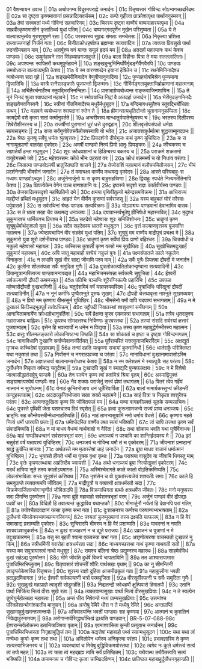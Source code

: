 01  	वैशम्पायन उवाच ||
01a	अथोपगम्य विदुरमपराह्णे जनार्दनः |
01c	पितृष्वसारं गोविन्दः सोऽभ्यगच्छदरिंदमः ||
02a	सा दृष्ट्वा कृष्णमायान्तं प्रसन्नादित्यवर्चसम् |
02c	कण्ठे गृहीत्वा प्राक्रोशत्पृथा पार्थाननुस्मरन् ||
03a	तेषां सत्त्ववतां मध्ये गोविन्दं सहचारिणम् |
03c	चिरस्य दृष्ट्वा वार्ष्णेयं बाष्पमाहारयत्पृथा ||
04a	साब्रवीत्कृष्णमासीनं कृतातिथ्यं युधां पतिम् |
04c	बाष्पगद्गदपूर्णेन मुखेन परिशुष्यता ||
05a	ये ते बाल्यात्प्रभृत्येव गुरुशुश्रूषणे रताः |
05c	परस्परस्य सुहृदः संमताः समचेतसः ||
06a	निकृत्या भ्रंशिता राज्याज्जनार्हा निर्जनं गताः |
06c	विनीतक्रोधहर्षाश्च ब्रह्मण्याः सत्यवादिनः ||
07a	त्यक्त्वा प्रियसुखे पार्था रुदन्तीमपहाय माम् |
07c	अहार्षुश्च वनं यान्तः समूलं हृदयं मम ||
08a	अतदर्हा महात्मानः कथं केशव पाण्डवाः |
08c	ऊषुर्महावने तात सिंहव्याघ्रगजाकुले ||
09a	बाला विहीनाः पित्रा ते मया सततलालिताः |
09c	अपश्यन्तः स्वपितरौ कथमूषुर्महावने ||
10a	शङ्खदुन्दुभिनिर्घोषैर्मृदङ्गैर्वैणवैरपि |
10c	पाण्डवाः समबोध्यन्त बाल्यात्प्रभृति केशव ||
11a	ये स्म वारणशब्देन हयानां हेषितेन च |
11c	रथनेमिनिनादैश्च व्यबोध्यन्त सदा गृहे ||
12a	शङ्खभेरीनिनादेन वेणुवीणानुनादिना |
12c	पुण्याहघोषमिश्रेण पूज्यमाना द्विजातिभिः ||
13a	वस्त्रै रत्नैरलङ्कारैः पूजयन्तो द्विजन्मनः |
13c	गीर्भिर्मङ्गलयुक्ताभिर्ब्राह्मणानां महात्मनाम् ||
14a	अर्चितैरर्चनार्हैश्च स्तुवद्भिरभिनन्दिताः |
14c	प्रासादाग्रेष्वबोध्यन्त राङ्कवाजिनशायिनः ||
15a	ते नूनं निनदं श्रुत्वा श्वापदानां महावने |
15c	न स्मोपयान्ति निद्रां वै अतदर्हा जनार्दन ||
16a	भेरीमृदङ्गनिनदैः शङ्खवैणवनिस्वनैः |
16c	स्त्रीणां गीतनिनादैश्च मधुरैर्मधुसूदन ||
17a	बन्दिमागधसूतैश्च स्तुवद्भिर्बोधिताः कथम् |
17c	महावने व्यबोध्यन्त श्वापदानां रुतेन ते ||
18a	ह्रीमान्सत्यधृतिर्दान्तो भूतानामनुकम्पिता |
18c	कामद्वेषौ वशे कृत्वा सतां वर्त्मानुवर्तते ||
19a	अम्बरीषस्य मान्धातुर्ययातेर्नहुषस्य च |
19c	भरतस्य दिलीपस्य शिबेरौशीनरस्य च ||
20a	राजर्षीणां पुराणानां धुरं धत्ते दुरुद्वहाम् |
20c	शीलवृत्तोपसंपन्नो धर्मज्ञः सत्यसङ्गरः ||
21a	राजा सर्वगुणोपेतस्त्रैलोक्यस्यापि यो भवेत् |
21c	अजातशत्रुर्धर्मात्मा शुद्धजाम्बूनदप्रभः ||
22a	श्रेष्ठः कुरुषु सर्वेषु धर्मतः श्रुतवृत्ततः |
22c	प्रियदर्शनो दीर्घभुजः कथं कृष्ण युधिष्ठिरः ||
23a	यः स नागायुतप्राणो वातरंहा वृकोदरः |
23c	अमर्षी पाण्डवो नित्यं प्रियो भ्रातुः प्रियङ्करः ||
24a	कीचकस्य च सज्ञातेर्यो हन्ता मधुसूदन |
24c	शूरः क्रोधवशानां च हिडिम्बस्य बकस्य च ||
25a	पराक्रमे शक्रसमो वायुवेगसमो जवे |
25c	महेश्वरसमः क्रोधे भीमः प्रहरतां वरः ||
26a	क्रोधं बलममर्षं च यो निधाय परंतपः |
26c	जितात्मा पाण्डवोऽमर्षी भ्रातुस्तिष्ठति शासने ||
27a	तेजोराशिं महात्मानं बलौघममितौजसम् |
27c	भीमं प्रदर्शनेनापि भीमसेनं जनार्दन |
27e	तं ममाचक्ष्व वार्ष्णेय कथमद्य वृकोदरः ||
28a	आस्ते परिघबाहुः स मध्यमः पाण्डवोऽच्युत |
28c	अर्जुनेनार्जुनो यः स कृष्ण बाहुसहस्रिणा |
28e	द्विबाहुः स्पर्धते नित्यमतीतेनापि केशव ||
29a	क्षिपत्येकेन वेगेन पञ्च बाणशतानि यः |
29c	इष्वस्त्रे सदृशो राज्ञः कार्तवीर्यस्य पाण्डवः ||
30a	तेजसादित्यसदृशो महर्षिप्रतिमो दमे |
30c	क्षमया पृथिवीतुल्यो महेन्द्रसमविक्रमः ||
31a	आधिराज्यं महद्दीप्तं प्रथितं मधुसूदन |
31c	आहृतं येन वीर्येण कुरूणां सर्वराजसु ||
32a	यस्य बाहुबलं घोरं कौरवाः पर्युपासते |
32c	स सर्वरथिनां श्रेष्ठः पाण्डवः सत्यविक्रमः ||
33a	योऽपाश्रयः पाण्डवानां देवानामिव वासवः |
33c	स ते भ्राता सखा चैव कथमद्य धनञ्जयः ||
34a	दयावान्सर्वभूतेषु ह्रीनिषेधो महास्त्रवित् |
34c	मृदुश्च सुकुमारश्च धार्मिकश्च प्रियश्च मे ||
35a	सहदेवो महेष्वासः शूरः समितिशोभनः |
35c	भ्रातॄणां कृष्ण शुश्रूषुर्धर्मार्थकुशलो युवा ||
36a	सदैव सहदेवस्य भ्रातरो मधुसूदन |
36c	वृत्तं कल्याणवृत्तस्य पूजयन्ति महात्मनः ||
37a	ज्येष्ठापचायिनं वीरं सहदेवं युधां पतिम् |
37c	शुश्रूषुं मम वार्ष्णेय माद्रीपुत्रं प्रचक्ष्व मे ||
38a	सुकुमारो युवा शूरो दर्शनीयश्च पाण्डवः |
38c	भ्रातॄणां कृष्ण सर्वेषां प्रियः प्राणो बहिश्चरः ||
39a	चित्रयोधी च नकुलो महेष्वासो महाबलः |
39c	कच्चित्स कुशली कृष्ण वत्सो मम सुखैधितः ||
40a	सुखोचितमदुःखार्हं सुकुमारं महारथम् |
40c	अपि जातु महाबाहो पश्येयं नकुलं पुनः ||
41a	पक्ष्मसंपातजे काले नकुलेन विनाकृता |
41c	न लभामि सुखं वीर साद्य जीवामि पश्य माम् ||
42a	सर्वैः पुत्रैः प्रियतमा द्रौपदी मे जनार्दन |
42c	कुलीना शीलसंपन्ना सर्वैः समुदिता गुणैः ||
43a	पुत्रलोकात्पतिलोकान्वृण्वाना सत्यवादिनी |
43c	प्रियान्पुत्रान्परित्यज्य पाण्डवानन्वपद्यत ||
44a	महाभिजनसंपन्ना सर्वकामैः सुपूजिता |
44c	ईश्वरी सर्वकल्याणी द्रौपदी कथमच्युत ||
45a	पतिभिः पञ्चभिः शूरैरग्निकल्पैः प्रहारिभिः |
45c	उपपन्ना महेष्वासैर्द्रौपदी दुःखभागिनी ||
46a	चतुर्दशमिमं वर्षं यन्नापश्यमरिंदम |
46c	पुत्राधिभिः परिद्यूनां द्रौपदीं सत्यवादिनीम् ||
47a	न नूनं कर्मभिः पुण्यैरश्नुते पुरुषः सुखम् |
47c	द्रौपदी चेत्तथावृत्ता नाश्नुते सुखमव्ययम् ||
48a	न प्रियो मम कृष्णाय बीभत्सुर्न युधिष्ठिरः |
48c	भीमसेनो यमौ वापि यदपश्यं सभागताम् ||
49a	न मे दुःखतरं किञ्चिद्भूतपूर्वं ततोऽधिकम् |
49c	यद्द्रौपदीं निवातस्थां श्वशुराणां समीपगाम् ||
50a	आनायितामनार्येण क्रोधलोभानुवर्तिना |
50c	सर्वे प्रैक्षन्त कुरव एकवस्त्रां सभागताम् ||
51a	तत्रैव धृतराष्ट्रश्च महाराजश्च बाह्लिकः |
51c	कृपश्च सोमदत्तश्च निर्विण्णाः कुरवस्तथा ||
52a	तस्यां संसदि सर्वस्यां क्षत्तारं पूजयाम्यहम् |
52c	वृत्तेन हि भवत्यार्यो न धनेन न विद्यया ||
53a	तस्य कृष्ण महाबुद्धेर्गम्भीरस्य महात्मनः |
53c	क्षत्तुः शीलमलङ्कारो लोकान्विष्टभ्य तिष्ठति ||
54a	सा शोकार्ता च हृष्टा च दृष्ट्वा गोविन्दमागतम् |
54c	नानाविधानि दुःखानि सर्वाण्येवान्वकीर्तयत् ||
55a	पूर्वैराचरितं यत्तत्कुराजभिररिंदम |
55c	अक्षद्यूतं मृगवधः कच्चिदेषां सुखावहम् ||
56a	तन्मां दहति यत्कृष्णा सभायां कुरुसंनिधौ |
56c	धार्तराष्ट्रैः परिक्लिष्टा यथा नकुशलं तथा ||
57a	निर्वासनं च नगरात्प्रव्रज्या च परंतप |
57c	नानाविधानां दुःखानामावासोऽस्मि जनार्दन |
57e	अज्ञातचर्या बालानामवरोधश्च केशव ||
58a	न स्म क्लेशतमं मे स्यात्पुत्रैः सह परंतप |
58c	दुर्योधनेन निकृता वर्षमद्य चतुर्दशम् ||
59a	दुःखादपि सुखं न स्याद्यदि पुण्यफलक्षयः |
59c	न मे विशेषो जात्वासीद्धार्तराष्ट्रेषु पाण्डवैः ||
60a	तेन सत्येन कृष्ण त्वां हतामित्रं श्रिया वृतम् |
60c	अस्माद्विमुक्तं सङ्ग्रामात्पश्येयं पाण्डवैः सह |
60e	नैव शक्याः पराजेतुं सत्त्वं ह्येषां तथागतम् ||
61a	पितरं त्वेव गर्हेयं नात्मानं न सुयोधनम् |
61c	येनाहं कुन्तिभोजाय धनं धूर्तैरिवार्पिता ||
62a	बालां मामार्यकस्तुभ्यं क्रीडन्तीं कन्दुहस्तकाम् |
62c	अददात्कुन्तिभोजाय सखा सख्ये महात्मने ||
63a	साहं पित्रा च निकृता श्वशुरैश्च परंतप |
63c	अत्यन्तदुःखिता कृष्ण किं जीवितफलं मम ||
64a	यन्मा वागब्रवीन्नक्तं सूतके सव्यसाचिनः |
64c	पुत्रस्ते पृथिवीं जेता यशश्चास्य दिवं स्पृशेत् ||
65a	हत्वा कुरून्ग्रामजन्ये राज्यं प्राप्य धनञ्जयः |
65c	भ्रातृभिः सह कौन्तेयस्त्रीन्मेधानाहरिष्यति ||
66a	नाहं तामभ्यसूयामि नमो धर्माय वेधसे |
66c	कृष्णाय महते नित्यं धर्मो धारयति प्रजाः ||
67a	धर्मश्चेदस्ति वार्ष्णेय तथा सत्यं भविष्यति |
67c	त्वं चापि तत्तथा कृष्ण सर्वं संपादयिष्यसि ||
68a	न मां माधव वैधव्यं नार्थनाशो न वैरिता |
68c	तथा शोकाय भवति यथा पुत्रैर्विनाभवः ||
69a	याहं गाण्डीवधन्वानं सर्वशस्त्रभृतां वरम् |
69c	धनञ्जयं न पश्यामि का शान्तिर्हृदयस्य मे ||
70a	इदं चतुर्दशं वर्षं यन्नापश्यं युधिष्ठिरम् |
70c	धनञ्जयं च गोविन्द यमौ तं च वृकोदरम् ||
71a	जीवनाशं प्रनष्टानां श्राद्धं कुर्वन्ति मानवाः |
71c	अर्थतस्ते मम मृतास्तेषां चाहं जनार्दन ||
72a	ब्रूया माधव राजानं धर्मात्मानं युधिष्ठिरम् |
72c	भूयांस्ते हीयते धर्मो मा पुत्रक वृथा कृथाः ||
73a	पराश्रया वासुदेव या जीवामि धिगस्तु माम् |
73c	वृत्तेः कृपणलब्धाया अप्रतिष्ठैव ज्यायसी ||
74a	अथो धनञ्जयं ब्रूया नित्योद्युक्तं वृकोदरम् |
74c	यदर्थं क्षत्रिया सूते तस्य कालोऽयमागतः ||
75a	अस्मिंश्चेदागते काले कालो वोऽतिक्रमिष्यति |
75c	लोकसंभाविताः सन्तः सुनृशंसं करिष्यथ ||
76a	नृशंसेन च वो युक्तांस्त्यजेयं शाश्वतीः समाः |
76c	काले हि समनुप्राप्ते त्यक्तव्यमपि जीवितम् ||
77a	माद्रीपुत्रौ च वक्तव्यौ क्षत्रधर्मरतौ सदा |
77c	विक्रमेणार्जितान्भोगान्वृणीतं जीवितादपि ||
78a	विक्रमाधिगता ह्यर्थाः क्षत्रधर्मेण जीवतः |
78c	मनो मनुष्यस्य सदा प्रीणन्ति पुरुषोत्तम ||
79a	गत्वा ब्रूहि महाबाहो सर्वशस्त्रभृतां वरम् |
79c	अर्जुनं पाण्डवं वीरं द्रौपद्याः पदवीं चर ||
80a	विदितौ हि तवात्यन्तं क्रुद्धाविव यथान्तकौ |
80c	भीमार्जुनौ नयेतां हि देवानपि परां गतिम् ||
81a	तयोश्चैतदवज्ञानं यत्सा कृष्णा सभां गता |
81c	दुःशासनश्च कर्णश्च परुषाण्यभ्यभाषताम् ||
82a	दुर्योधनो भीमसेनमभ्यगच्छन्मनस्विनम्|
82c	पश्यतां कुरुमुख्यानां तस्य द्रक्ष्यति यत्फलम् ||
83a	न हि वैरं समासाद्य प्रशाम्यति वृकोदरः |
83c	सुचिरादपि भीमस्य न हि वैरं प्रशाम्यति |
83e	यावदन्तं न नयति शात्रवाञ्शत्रुकर्शनः ||
84a	न दुःखं राज्यहरणं न च द्यूते पराजयः |
84c	प्रव्राजनं च पुत्राणां न मे तद्दुःखकारणम् ||
85a	यत्तु सा बृहती श्यामा एकवस्त्रा सभां गता |
85c	अशृणोत्परुषा वाचस्ततो दुःखतरं नु किम् ||
86a	स्त्रीधर्मिणी वरारोहा क्षत्रधर्मरता सदा |
86c	नाध्यगच्छत्तथा नाथं कृष्णा नाथवती सती ||
87a	यस्या मम सपुत्रायास्त्वं नाथो मधुसूद |
87c	रामश्च बलिनां श्रेष्ठः प्रद्युम्नश्च महारथः ||
88a	साहमेवंविधं दुःखं सहेऽद्य पुरुषोत्तम |
88c	भीमे जीवति दुर्धर्षे विजये चापलायिनि ||
89a	तत आश्वासयामास पुत्राधिभिरभिप्लुताम् |
89c	पितृष्वसारं शोचन्तीं शौरिः पार्थसखः पृथाम् ||
90a	का नु सीमन्तिनी त्वादृग्लोकेष्वस्ति पितृष्वसः |
90c	शूरस्य राज्ञो दुहिता आजमीढकुलं गता ||
91a	महाकुलीना भवती ह्रदाद्ध्रदमिवागता |
91c	ईश्वरी सर्वकल्याणी भर्त्रा परमपूजिता ||
92a	वीरसूर्वीरपत्नी च सर्वैः समुदिता गुणैः |
92c	सुखदुःखे महाप्राज्ञे त्वादृशी सोढुमर्हति ||
93a	निद्रातन्द्री क्रोधहर्षौ क्षुत्पिपासे हिमातपौ |
93c	एतानि पार्था निर्जित्य नित्यं वीराः सुखे रताः ||
94a	त्यक्तग्राम्यसुखाः पार्था नित्यं वीरसुखप्रियाः |
94c	न ते स्वल्पेन तुष्येयुर्महोत्साहा महाबलाः ||
95a	अन्तं धीरा निषेवन्ते मध्यं ग्राम्यसुखप्रियाः |
95c	उत्तमांश्च परिक्लेशान्भोगांश्चातीव मानुषान् ||
96a	अन्तेषु रेमिरे धीरा न ते मध्येषु रेमिरे |
96c	अन्तप्राप्तिं सुखामाहुर्दुःखमन्तरमन्तयोः ||
97a	अभिवादयन्ति भवतीं पाण्डवाः सह कृष्णया |
97c	आत्मानं च कुशलिनं निवेद्याहुरनामयम् ||
98a	अरोगान्सर्वसिद्धार्थान्क्षिप्रं द्रक्ष्यसि पाण्डवान् |
BR-5-07-088-98c		ईश्वरान्सर्वलोकस्य हतामित्राञ्श्रिया वृतान् ||
99a	एवमाश्वासिता कुन्ती प्रत्युवाच जनार्दनम् |
99c	पुत्राधिभिरभिध्वस्ता निगृह्याबुद्धिजं तमः ||
100a	यद्यत्तेषां महाबाहो पथ्यं स्यान्मधुसूदन |
100c	यथा यथा त्वं मन्येथाः कुर्याः कृष्ण तथा तथा ||
101a	अविलोपेन धर्मस्य अनिकृत्या परंतप |
101c	प्रभावज्ञास्मि ते कृष्ण सत्यस्याभिजनस्य च ||
102a	व्यवस्थायां च मित्रेषु बुद्धिविक्रमयोस्तथा |
102c	त्वमेव नः कुले धर्मस्त्वं सत्यं त्वं तपो महत् ||
103a	त्वं त्राता त्वं महद्ब्रह्म त्वयि सर्वं प्रतिष्ठितम् |
103c	यथैवात्थ तथैवैतत्त्वयि सत्यं भविष्यति ||
104a	तामामन्त्र्य च गोविन्दः कृत्वा चाभिप्रदक्षिणम् |
104c	प्रातिष्ठत महाबाहुर्दुर्योधनगृहान्प्रति ||
